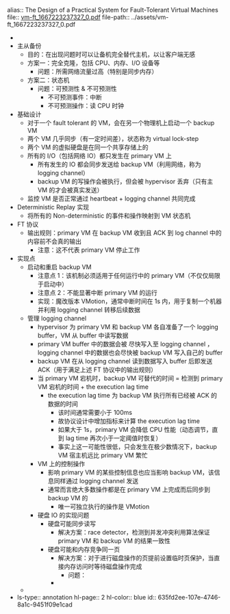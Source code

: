 alias:: The Design of a Practical System for Fault-Tolerant Virtual Machines
file:: [vm-ft_1667223237327_0.pdf](../assets/vm-ft_1667223237327_0.pdf)
file-path:: ../assets/vm-ft_1667223237327_0.pdf

-
- 主从备份
	- 目的：在出现问题时可以让备机完全替代主机，以让客户端无感
	- 方案一：完全克隆，包括 CPU、内存、I/O 设备等
		- 问题：所需网络流量过高（特别是同步内存）
	- 方案二：状态机
		- 问题：可预测性 & 不可预测性
			- 不可预测事件：中断
			- 不可预测操作：读 CPU 时钟
- 基础设计
	- 对于一个 fault tolerant 的 VM，会在另一个物理机上启动一个 backup VM
	- 两个 VM 几乎同步（有一定时间差），状态称为 virtual lock-step
	- 两个 VM 的虚拟硬盘是在同一个共享存储上的
	- 所有的 I/O（包括网络 IO）都只发生在 primary VM 上
		- 所有发生的 IO 都会同步发送给 backup VM（利用网络，称为 logging channel）
		- backup VM 的写操作会被执行，但会被 hypervisor 丢弃（只有主 VM 的才会被真实发送）
	- 监控 VM 是否正常通过 heartbeat + logging channel 共同完成
- Deterministic Replay 实现
	- 将所有的 Non-deterministic 的事件和操作映射到 VM 状态机
- FT 协议
	- 输出规则：primary VM 在 backup VM 收到且 ACK 到 log channel 中的内容前不会真的输出
		- 注意：这不代表 primary VM 停止工作
- 实现点
	- 启动和重启 backup VM
		- 注意点 1：该机制必须适用于任何运行中的 primary VM（不仅仅局限于启动中）
		- 注意点 2：不能显著中断 primary VM 的运行
		- 实现：魔改版本 VMotion，通常中断时间在 1s 内，用于复制一个机器并利用 logging channel  转移后续数据
	- 管理 logging channel
		- hypervisor 为 primary VM 和 backup VM 各自准备了一个 logging buffer，VM 从 buffer 中读写数据
		- primary VM buffer 中的数据会被 尽快写入至 logging channel ，logging channel 中的数据也会尽快被 backup VM 写入自己的 buffer
		- backup VM 在从 logging channel 读到数据写入 buffer 后即发送 ACK（用于满足上述 FT 协议中的输出规则）
		- 当 primary VM 宕机时，backup VM 可替代的时间 = 检测到 primary VM 宕机的时间 + the execution lag time
			- the execution lag time 为 backup VM 执行所有已经被 ACK 的数据的时间
				- 该时间通常需要小于 100ms
				- 故协议设计中增加指标来计算 the execution lag time
				- 如果大于 1s，primary VM 会降低 CPU 性能（动态调节，直到 lag time 再次小于一定阈值时恢复）
				- 事实上这一可能性很低，只会发生在极少数情况下，backup VM 宿主机远比 primary VM 繁忙
		- VM 上的控制操作
			- 影响 primary VM 的某些控制信息也应当影响 backup VM，该信息同样通过 logging channel 发送
			- 通常而言绝大多数操作都是在 primary VM 上完成而后同步到 backup VM 的
				- 唯一可独立执行的操作是 VMotion
		- 硬盘 IO 的实现问题
			- 硬盘可能同步读写
				- 解决方案：race detector，检测到并发冲突利用算法保证 primary VM 和 backup VM 的结果一致性
			- 硬盘可能和内存竞争同一页
				- 解决方案：对于进行磁盘操作的页提前设置临时页保护，当直接内存访问时等待磁盘操作完成
					- 问题：
				-
	-
- ls-type:: annotation
  hl-page:: 2
  hl-color:: blue
  id:: 635fd2ee-107e-4746-8a1c-9451f09e1cad